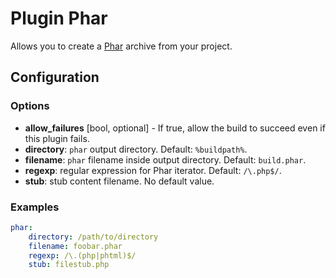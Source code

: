 Plugin Phar
===========

Allows you to create a [Phar](http://php.net/manual/en/book.phar.php) archive from your project.

Configuration
-------------

### Options

* **allow_failures** [bool, optional] - If true, allow the build to succeed even if this plugin fails.
* **directory**: `phar` output directory. Default: `%buildpath%`.
* **filename**: `phar` filename inside output directory. Default: `build.phar`.
* **regexp**: regular expression for Phar iterator. Default: `/\.php$/`.
* **stub**: stub content filename. No default value.

### Examples

```yaml
phar:
    directory: /path/to/directory
    filename: foobar.phar
    regexp: /\.(php|phtml)$/
    stub: filestub.php
```
